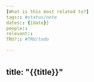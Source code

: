 ```yaml
---
[What is this most related to?]  
tags:: #status/note
dates:: {{date}}  
people::  
relevant::  
TRU?:: #TRU/todo

---
```


# 

title: "{{title}}"
---
